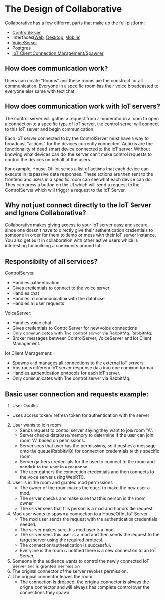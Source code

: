 # The Design of Collaborative

Collaborative has a few different parts that make up the full platform:
-  [ControlServer](https://github.com/Collaborative-IoT/Merlin)
-  Interfaces([Web](https://github.com/Collaborative-IoT/Web-Frontend), [Desktop](https://github.com/Collaborative-IoT/Desktop-App), [Mobile](https://github.com/Collaborative-IoT/Mobile-App))
-  [VoiceServer](https://github.com/Collaborative-IoT/VoiceServer)
-  Postgres
-  [IoT Client Connection Management/Spawner](https://github.com/Collaborative-IoT/Bors)


## How does communication work?
Users can create "Rooms" and these rooms are the construct for all communication. Everyone in a specific room has their voice broadcasted to everyone else
same with text chat.

## How does communication work with IoT servers?
The control server will gather a request  from a moderator in a room to open a connection to a specific type 
of IoT server, the control server will connect to this IoT server and begin communication.

Each IoT server connected to by the ControlServer must have a way to broadcast "actions" for the devices currently connected. Actions
are the functionality of dead smart device connected to the IoT server. Without knowing what devices can do, the server can't make 
control requests to control the devices on behalf of the users.


For example, House-Of-Iot sends a list of actions that each device can execute in its passive data responses. These actions are then sent to the frontend
and users in a specific room can see what each device can do. They can press a button on the UI which will send a request to the ControlServer which will
trigger a request to the IoT Server.

## Why not just connect directly to the IoT Server and Ignore Collaborative?
Collaborative makes giving access to your IoT server easy and secure, since one doesn't have to directly give their authentication credentials to someone
in order for them to demo or mess with their IoT server instance. You also get built in collaboration with other active users which is interesting for building a community around IoT.


## Responsibilty of all services?
ControlServer:
- Handles authentication
- Gives credentials to connect to the voice server
- Handles chat
- Handles all communication with the database
- Handles all user requests

VoiceServer:
- Handles voice chat
- Gives credentials to ControlServer for new voice connections
- Only communicates with The control server via RabbitMq.
RabbitMq:
- Broker messages between ControlServer, VoiceServer and Iot Client Management.

Iot Client Management:
- Spawns and manages all connections to the external IoT servers.
- Abstracts different IoT server response data into one common format.
- Handles authentication protocols for each IoT server.
- Only communicates with The control server via RabbitMq.

## Basic user connection and requests example:
1. User Oauths
  - Uses access token/ refresh token for authentication with the server
2. User wants to join room
    - Sends request to control server saying they want to join room "A".
    - Server checks database/memory to determine if the user can join room "A" based on permissions.
    - Server sees that user has the permissions, so it pushes a message onto the queue(RabbitMQ) for connection credentials to this specific room.
    - Server gathers credentials for the user to connect to the room and sends it to the user in a response.
    - The user gathers the connection credentials and then connects to the voice server using WebRTC. 
3. User is in the room and granted mod permissions
    - The owner of the room makes the quest to make the new user a mod.
    - The server checks and make sure that this person is the room owner.
    - The server sees that this person is a mod and honors the request.
4. Mod user wants to spawn a connection to a HouseOfIot IoT Server
    - The mod user sends the request with the authentication credentials needed.
    - The server makes sure this mod user is a mod.
    - The server sees this user is a mod and then sends the request to the target server using the required protocol.
    - The connection/authentication is successful.
    - Everyone is the room is notified there is a new connection to an IoT Server.
5. Someone in the audience wants to control the newly connected IoT Server and is granted permission
6. The original connector of the server revokes permission.
7. The original connector leaves the room.
    - The connection is dropped, the original connector is always the orignal connector and will always has complete control over the connections they spawn.
